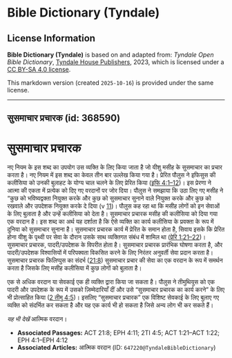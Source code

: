 # Bible Dictionary (Tyndale)

## License Information

**Bible Dictionary (Tyndale)** is based on and adapted from: _Tyndale Open Bible Dictionary_, [Tyndale House Publishers](https://tyndaleopenresources.com/), 2023, which is licensed under a [CC BY-SA 4.0 license](https://creativecommons.org/licenses/by-sa/4.0/legalcode.en).

This markdown version (created `2025-10-16`) is provided under the same license.



--------------------------------

## सुसमाचार प्रचारक (id: 368590)

सुसमाचार प्रचारक
================

नए नियम के इस शब्द का उपयोग उस व्यक्ति के लिए किया जाता है जो यीशु मसीह के सुसमाचार का प्रचार करता है। नए नियम में इस शब्द का केवल तीन बार उल्लेख किया गया है। प्रेरित पौलुस ने इफिसुस की कलीसिया को उनकी बुलाहट के योग्य चाल चलने के लिए प्रेरित किया ([इफि 4:1–12](https://ref.ly/Eph4:1-Eph4:12))। इस प्रेरणा ने आत्मा की एकता में प्रत्येक को दिए गए वरदानों पर जोर दिया। पौलुस ने समझाया कि उठा लिए गए मसीह ने “कुछ को भविष्यद्वक्ता नियुक्त करके और कुछ को सुसमाचार सुनाने वाले नियुक्त करके और कुछ को रखवाले और उपदेशक नियुक्त करके दे दिया (v [11](https://ref.ly/Eph4:11))। पौलुस कह रहा था कि मसीह लोगों को इन सेवाओं के लिए बुलाता है और उन्हें कलीसिया को देता है। सुसमाचार प्रचारक मसीह की कलीसिया को दिया गया एक वरदान है। इस शब्द का अर्थ यह दर्शाता है कि ऐसे व्यक्ति का कार्य कलीसिया के प्रवक्ता के रूप में दुनिया को सुसमाचार सुनाना है। सुसमाचार प्रचारक कार्य में प्रेरित के समान होता है, सिवाय इसके कि प्रेरित होना यीशु के पृथ्वी पर सेवा के दौरान उसके साथ व्यक्तिगत संबंध में शामिल था ([प्रेरि 1:21–22](https://ref.ly/Acts1:21-Acts1:22))। सुसमाचार प्रचारक, पादरी/उपदेशक के विपरीत होता है। सुसमाचार प्रचारक प्रारंभिक घोषणा करता है, और पादरी/उपदेशक विश्वासियों में परिपक्वता विकसित करने के लिए निरंतर अनुवर्ती सेवा प्रदान करता है। सुसमाचार प्रचारक फिलिप्पुस का संदर्भ ([21:8](https://ref.ly/Acts21:8)) सुसमाचार प्रचार की सेवा का एक वरदान के रूप में समर्थन करता है जिसके लिए मसीह कलीसिया में कुछ लोगों को बुलाता है।

एक से अधिक वरदान या सेवकाई एक ही व्यक्ति द्वारा किया जा सकता है। पौलुस ने तीमुथियुस को एक पादरी और उपदेशक के रूप में उसको ज़िम्मेदारियाँ दीं और उसे “सुसमाचार प्रचारक का कार्य करने” के लिए भी प्रोत्साहित किया ([2 तीमु 4:5](https://ref.ly/2Tim4:5))। इसलिए “सुसमाचार प्रचारक” एक विशिष्ट सेवकाई के लिए बुलाए गए व्यक्ति को संदर्भित कर सकता है और यह एक कार्य भी हो सकता है जिसे अन्य लोग भी कर सकते हैं।

*यह भी देखें* आत्मिक वरदान।

* **Associated Passages:** ACT 21:8; EPH 4:11; 2TI 4:5; ACT 1:21–ACT 1:22; EPH 4:1–EPH 4:12
* **Associated Articles:** आत्मिक वरदान  (ID: `647220@TyndaleBibleDictionary`)

